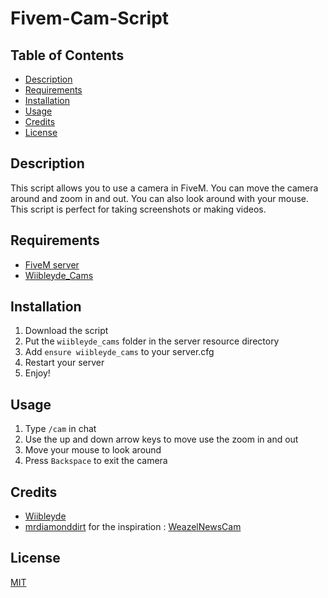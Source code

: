 # Fivem-Cam-Script

## Table of Contents

- [Description](#description)
- [Requirements](#requirements)
- [Installation](#installation)
- [Usage](#usage)
- [Credits](#credits)
- [License](#license)

## Description

This script allows you to use a camera in FiveM. You can move the camera around and zoom in and out. You can also look around with your mouse. This script is perfect for taking screenshots or making videos.

## Requirements

- [FiveM server](https://fivem.net/)
- [Wiibleyde_Cams](https://github.com/Wiibleyde/Fivem-Cam-Script)

## Installation

1. Download the script
2. Put the `wiibleyde_cams` folder in the server resource directory
3. Add `ensure wiibleyde_cams` to your server.cfg
4. Restart your server
5. Enjoy!

## Usage

1. Type `/cam` in chat
2. Use the up and down arrow keys to move use the zoom in and out
3. Move your mouse to look around
4. Press `Backspace` to exit the camera


## Credits

- [Wiibleyde](https://github.com/Wiibleyde)
- [mrdiamonddirt](https://github.com/mrdiamonddirt) for the inspiration : [WeazelNewsCam](https://github.com/mrdiamonddirt/WeazelNewsCam)

## License

[MIT](https://choosealicense.com/licenses/mit/)
